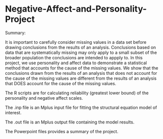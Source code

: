 # Negative-Affect-and-Personality-Project
Summary:

It is important to carefully consider missing values in a data set before drawing conclusions from the results of an analysis. Conclusions based on data that are systematically missing may only apply to a small subset of the broader population the conclusions are intended to appply to. In this project, we use personality and affect data to demonstrate a statistical method that accounts for the cause of the missing values. We show that the conclusions drawn from the results of an analysis that does not account for the cause of the missing values are different from the results of an analysis that DOES account for the cause of the missing values. 

The R scripts are for calculating reliability (greatest lower bound) of the personality and negative affect scales. 

The .inp file is an Mplus input file for fitting the structural equation model of interest. 

The .out file is an Mplus output file containing the model results. 

The Powerpoint files provides a summary of the project.
